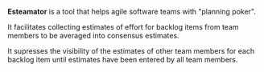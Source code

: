 __Esteamator__ is a tool that helps agile software teams with "planning poker".

It facilitates collecting estimates of effort for backlog items from team members to be averaged into consensus estimates.

It supresses the visibility of the estimates of other team members for each backlog item until estimates have been entered by all team members.